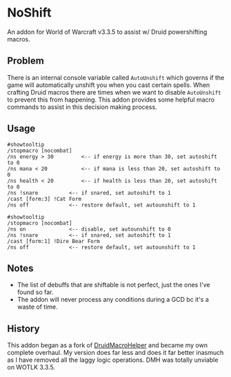 # NoShift

An addon for World of Warcraft v3.3.5 to assist w/ Druid powershifting macros.

## Problem

There is an internal console variable called ``AutoUnshift`` which governs if the game will automatically unshift you when you cast certain spells.  When crafting Druid macros there are times when we want to disable ``AutoUnshift`` to prevent this from happening.  This addon provides some helpful macro commands to assist in this decision making process.

## Usage

```
#showtooltip
/stopmacro [nocombat]
/ns energy > 30			<-- if energy is more than 30, set autoshift to 0
/ns mana < 20			<-- if mana is less than 20, set autoshift to 0
/ns health < 20			<-- if health is less than 20, set autoshift to 0
/ns !snare			<-- if snared, set autoshift to 1
/cast [form:3] !Cat Form
/ns off				<-- restore default, set autounshift to 1
```

```
#showtooltip
/stopmacro [nocombat]
/ns on				<-- disable, set autounshift to 0
/ns !snare			<-- if snared, set autoshift to 1
/cast [form:1] !Dire Bear Form
/ns off				<-- restore default, set autounshift to 1
```

## Notes

- The list of debuffs that are shiftable is not perfect, just the ones I've found so far.
- The addon will never process any conditions during a GCD bc it's a waste of time.

## History

This addon began as a fork of [DruidMacroHelper](https://github.com/ForsakenNGS/DruidMacroHelper) and became my own complete overhaul.  My version does far less and does it far better inasmuch as I have removed all the laggy logic operations.  DMH was totally unviable on WOTLK 3.3.5.